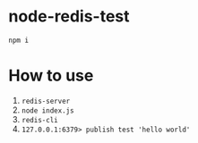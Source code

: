 # node-redis-test
`npm i`  

# How to use  
1. `redis-server`  
2. `node index.js`  
3. `redis-cli`  
4. `127.0.0.1:6379> publish test 'hello world'`  
